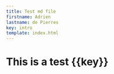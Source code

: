 ```yaml
---
title: Test md file
firstname: Adrien
lastname: de Pierres
key: intro
template: index.html
---
```


# This is a test {{key}}